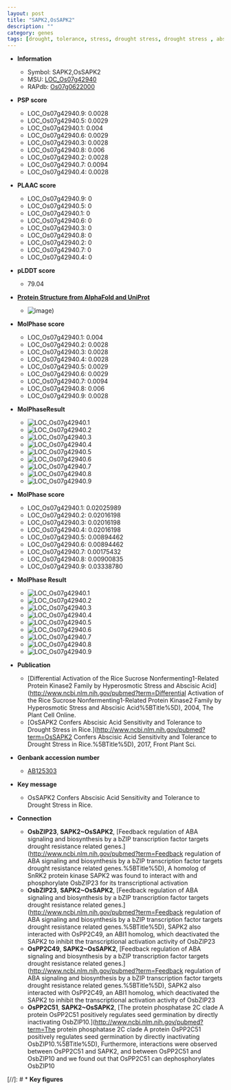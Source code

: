 ```yaml
---
layout: post
title: "SAPK2,OsSAPK2"
description: ""
category: genes
tags: [drought, tolerance, stress, drought stress, drought stress , abscisic acid]
---
```


* **Information**  
    + Symbol: SAPK2,OsSAPK2  
    + MSU: [LOC_Os07g42940](http://rice.plantbiology.msu.edu/cgi-bin/ORF_infopage.cgi?orf=LOC_Os07g42940)  
    + RAPdb: [Os07g0622000](http://rapdb.dna.affrc.go.jp/viewer/gbrowse_details/irgsp1?name=Os07g0622000)  

* **PSP score**  
    + LOC_Os07g42940.9: 0.0028 
    + LOC_Os07g42940.5: 0.0029 
    + LOC_Os07g42940.1: 0.004 
    + LOC_Os07g42940.6: 0.0029 
    + LOC_Os07g42940.3: 0.0028 
    + LOC_Os07g42940.8: 0.006 
    + LOC_Os07g42940.2: 0.0028 
    + LOC_Os07g42940.7: 0.0094 
    + LOC_Os07g42940.4: 0.0028 

* **PLAAC score**  
    + LOC_Os07g42940.9: 0 
    + LOC_Os07g42940.5: 0 
    + LOC_Os07g42940.1: 0 
    + LOC_Os07g42940.6: 0 
    + LOC_Os07g42940.3: 0 
    + LOC_Os07g42940.8: 0 
    + LOC_Os07g42940.2: 0 
    + LOC_Os07g42940.7: 0 
    + LOC_Os07g42940.4: 0 

* **pLDDT score**
    + 79.04

* **[Protein Structure from AlphaFold and UniProt](https://www.uniprot.org/uniprotkb/Q0D4J7/entry#structure)**
    + ![image](https://ricepsp.github.io/images/Q0/AF-Q0D4J7-F1.png))

* **MolPhase score**
    + LOC_Os07g42940.1: 0.004
    + LOC_Os07g42940.2: 0.0028
    + LOC_Os07g42940.3: 0.0028
    + LOC_Os07g42940.4: 0.0028
    + LOC_Os07g42940.5: 0.0029
    + LOC_Os07g42940.6: 0.0029
    + LOC_Os07g42940.7: 0.0094
    + LOC_Os07g42940.8: 0.006
    + LOC_Os07g42940.9: 0.0028

* **MolPhaseResult**
    + ![LOC_Os07g42940.1](https://ricepsp.github.io/pictures/LOC_Os07g/LOC_Os07g42940.1.png)
    + ![LOC_Os07g42940.2](https://ricepsp.github.io/pictures/LOC_Os07g/LOC_Os07g42940.2.png)
    + ![LOC_Os07g42940.3](https://ricepsp.github.io/pictures/LOC_Os07g/LOC_Os07g42940.3.png)
    + ![LOC_Os07g42940.4](https://ricepsp.github.io/pictures/LOC_Os07g/LOC_Os07g42940.4.png)
    + ![LOC_Os07g42940.5](https://ricepsp.github.io/pictures/LOC_Os07g/LOC_Os07g42940.5.png)
    + ![LOC_Os07g42940.6](https://ricepsp.github.io/pictures/LOC_Os07g/LOC_Os07g42940.6.png)
    + ![LOC_Os07g42940.7](https://ricepsp.github.io/pictures/LOC_Os07g/LOC_Os07g42940.7.png)
    + ![LOC_Os07g42940.8](https://ricepsp.github.io/pictures/LOC_Os07g/LOC_Os07g42940.8.png)
    + ![LOC_Os07g42940.9](https://ricepsp.github.io/pictures/LOC_Os07g/LOC_Os07g42940.9.png)

* **MolPhase score**
    + LOC_Os07g42940.1: 0.02025989
    + LOC_Os07g42940.2: 0.02016198
    + LOC_Os07g42940.3: 0.02016198
    + LOC_Os07g42940.4: 0.02016198
    + LOC_Os07g42940.5: 0.00894462
    + LOC_Os07g42940.6: 0.00894462
    + LOC_Os07g42940.7: 0.00175432
    + LOC_Os07g42940.8: 0.00900835
    + LOC_Os07g42940.9: 0.03338780

* **MolPhase Result**
    + ![LOC_Os07g42940.1](https://304243504.github.io/Pictures/LOC_Os07g/LOC_Os07g42940.1.png)
    + ![LOC_Os07g42940.2](https://304243504.github.io/Pictures/LOC_Os07g/LOC_Os07g42940.2.png)
    + ![LOC_Os07g42940.3](https://304243504.github.io/Pictures/LOC_Os07g/LOC_Os07g42940.3.png)
    + ![LOC_Os07g42940.4](https://304243504.github.io/Pictures/LOC_Os07g/LOC_Os07g42940.4.png)
    + ![LOC_Os07g42940.5](https://304243504.github.io/Pictures/LOC_Os07g/LOC_Os07g42940.5.png)
    + ![LOC_Os07g42940.6](https://304243504.github.io/Pictures/LOC_Os07g/LOC_Os07g42940.6.png)
    + ![LOC_Os07g42940.7](https://304243504.github.io/Pictures/LOC_Os07g/LOC_Os07g42940.7.png)
    + ![LOC_Os07g42940.8](https://304243504.github.io/Pictures/LOC_Os07g/LOC_Os07g42940.8.png)
    + ![LOC_Os07g42940.9](https://304243504.github.io/Pictures/LOC_Os07g/LOC_Os07g42940.9.png)

* **Publication**  
    + [Differential Activation of the Rice Sucrose Nonfermenting1-Related Protein Kinase2 Family by Hyperosmotic Stress and Abscisic Acid](http://www.ncbi.nlm.nih.gov/pubmed?term=Differential Activation of the Rice Sucrose Nonfermenting1-Related Protein Kinase2 Family by Hyperosmotic Stress and Abscisic Acid%5BTitle%5D), 2004, The Plant Cell Online.
    + [OsSAPK2 Confers Abscisic Acid Sensitivity and Tolerance to Drought Stress in Rice.](http://www.ncbi.nlm.nih.gov/pubmed?term=OsSAPK2 Confers Abscisic Acid Sensitivity and Tolerance to Drought Stress in Rice.%5BTitle%5D), 2017, Front Plant Sci.

* **Genbank accession number**  
    + [AB125303](http://www.ncbi.nlm.nih.gov/nuccore/AB125303)

* **Key message**  
    + OsSAPK2 Confers Abscisic Acid Sensitivity and Tolerance to Drought Stress in Rice.

* **Connection**  
    + __OsbZIP23__, __SAPK2~OsSAPK2__, [Feedback regulation of ABA signaling and biosynthesis by a bZIP transcription factor targets drought resistance related genes.](http://www.ncbi.nlm.nih.gov/pubmed?term=Feedback regulation of ABA signaling and biosynthesis by a bZIP transcription factor targets drought resistance related genes.%5BTitle%5D), A homolog of SnRK2 protein kinase SAPK2 was found to interact with and phosphorylate OsbZIP23 for its transcriptional activation
    + __OsbZIP23__, __SAPK2~OsSAPK2__, [Feedback regulation of ABA signaling and biosynthesis by a bZIP transcription factor targets drought resistance related genes.](http://www.ncbi.nlm.nih.gov/pubmed?term=Feedback regulation of ABA signaling and biosynthesis by a bZIP transcription factor targets drought resistance related genes.%5BTitle%5D), SAPK2 also interacted with OsPP2C49, an ABI1 homolog, which deactivated the SAPK2 to inhibit the transcriptional activation activity of OsbZIP23
    + __OsPP2C49__, __SAPK2~OsSAPK2__, [Feedback regulation of ABA signaling and biosynthesis by a bZIP transcription factor targets drought resistance related genes.](http://www.ncbi.nlm.nih.gov/pubmed?term=Feedback regulation of ABA signaling and biosynthesis by a bZIP transcription factor targets drought resistance related genes.%5BTitle%5D), SAPK2 also interacted with OsPP2C49, an ABI1 homolog, which deactivated the SAPK2 to inhibit the transcriptional activation activity of OsbZIP23
    + __OsPP2C51__, __SAPK2~OsSAPK2__, [The protein phosphatase 2C clade A protein OsPP2C51 positively regulates seed germination by directly inactivating OsbZIP10.](http://www.ncbi.nlm.nih.gov/pubmed?term=The protein phosphatase 2C clade A protein OsPP2C51 positively regulates seed germination by directly inactivating OsbZIP10.%5BTitle%5D), Furthermore, interactions were observed between OsPP2C51 and SAPK2, and between OsPP2C51 and OsbZIP10 and we found out that OsPP2C51 can dephosphorylates OsbZIP10

[//]: # * **Key figures**  


